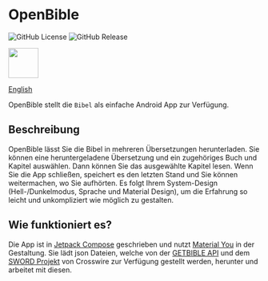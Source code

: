# OpenBible
![GitHub License](https://img.shields.io/github/license/SchweGELBin/OpenBible2)
![GitHub Release](https://img.shields.io/github/v/release/SchweGELBin/OpenBible2)

<a href="https://play.google.com/store/apps/details?id=com.schwegelbin.openbible"><img src="https://play.google.com/intl/en_us/badges/images/generic/de_badge_web_generic.png" height="60"></a>

[English](./README.md)

OpenBible stellt die `Bibel` als einfache Android App zur Verfügung.

## Beschreibung
OpenBible lässt Sie die Bibel in mehreren Übersetzungen herunterladen.
Sie können eine heruntergeladene Übersetzung und ein zugehöriges Buch und Kapitel auswählen.
Dann können Sie das ausgewählte Kapitel lesen.
Wenn Sie die App schließen, speichert es den letzten Stand und Sie können weitermachen, wo Sie aufhörten.
Es folgt Ihrem System-Design (Hell-/Dunkelmodus, Sprache und Material Design), um die Erfahrung so leicht und unkompliziert wie möglich zu gestalten.

## Wie funktioniert es?
Die App ist in [Jetpack Compose](https://developer.android.com/compose) geschrieben und nutzt [Material You](https://m3.material.io) in der Gestaltung.
Sie lädt json Dateien, welche von der [GETBIBLE API](https://getbible.net/docs) und dem [SWORD Projekt](https://www.crosswire.org/sword) von Crosswire zur Verfügung gestellt werden, herunter und arbeitet mit diesen.
